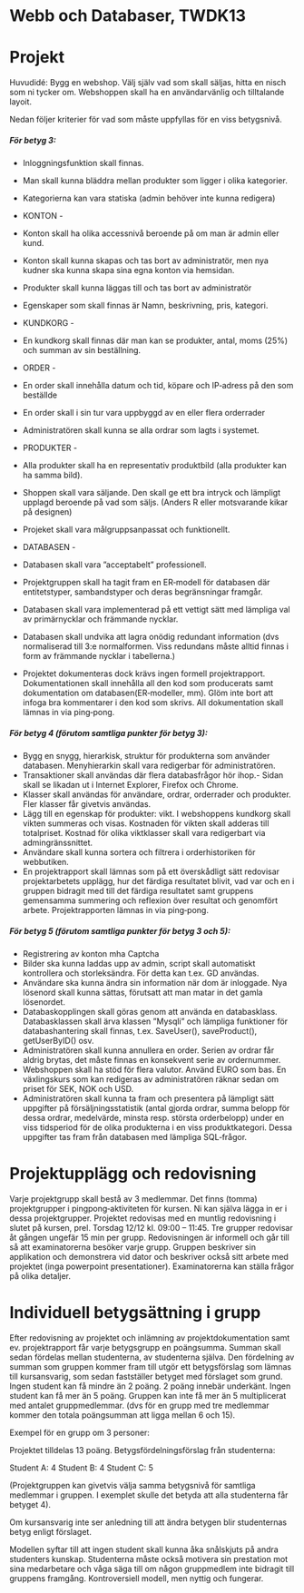 # Webb och Databaser, TWDK13

# Projekt

Huvudidé: Bygg en webshop. Välj själv vad som skall säljas, hitta en nisch som ni tycker om. Webshoppen skall ha en användarvänlig och tilltalande layoit.

Nedan följer kriterier för vad som måste uppfyllas för en viss betygsnivå.

##### För betyg 3:
- Inloggningsfunktion skall finnas.
- Man skall kunna bläddra mellan produkter som ligger i olika kategorier. 
- Kategorierna kan vara statiska (admin behöver inte kunna redigera)


- KONTON -
- Konton skall ha olika accessnivå beroende på om man är admin eller kund.
- Konton skall kunna skapas och tas bort av administratör, men nya kudner ska kunna skapa sina egna konton via hemsidan.
- Produkter skall kunna läggas till och tas bort av administratör
- Egenskaper som skall finnas är Namn, beskrivning, pris, kategori.

- KUNDKORG -
- En kundkorg skall finnas där man kan se produkter, antal, moms (25%) och summan av sin
beställning.

- ORDER -
- En order skall innehålla datum och tid, köpare och IP‐adress på den som beställde
- En order skall i sin tur vara uppbyggd av en eller flera orderrader
- Administratören skall kunna se alla ordrar som lagts i systemet.


- PRODUKTER - 
- Alla produkter skall ha en representativ produktbild (alla produkter kan ha samma bild).
- Shoppen skall vara säljande. Den skall ge ett bra intryck och lämpligt upplagd beroende på vad
som säljs. (Anders R eller motsvarande kikar på designen)
- Projeket skall vara målgruppsanpassat och funktionellt.

- DATABASEN -
- Databasen skall vara ”acceptabelt” professionell. 
- Projektgruppen skall ha tagit fram en ER‐modell för databasen där entitetstyper, sambandstyper och deras begränsningar framgår.
- Databasen skall vara implementerad på ett vettigt sätt med lämpliga val av primärnycklar och
främmande nycklar.
- Databasen skall undvika att lagra onödig redundant information (dvs normaliserad till 3:e normalformen. Viss redundans måste alltid finnas i form av främmande nycklar i tabellerna.)
- Projektet dokumenteras dock krävs ingen formell projektrapport. Dokumentationen skall innehålla all den kod som producerats samt dokumentation om databasen(ER‐modeller, mm). Glöm inte bort att infoga bra kommentarer i den kod som skrivs. All dokumentation skall lämnas in via ping‐pong.


##### För betyg 4 (förutom samtliga punkter för betyg 3):

- Bygg en snygg, hierarkisk, struktur för produkterna som använder databasen. Menyhierarkin
skall vara redigerbar för administratören.
- Transaktioner skall användas där flera databasfrågor hör ihop.- Sidan skall se likadan ut i Internet Explorer, Firefox och Chrome.
- Klasser skall användas för användare, ordrar, orderrader och produkter. Fler klasser får givetvis
användas.
- Lägg till en egenskap för produkter: vikt. I webshoppens kundkorg skall vikten summeras och
visas. Kostnaden för vikten skall adderas till totalpriset. Kostnad för olika viktklasser skall vara
redigerbart via admingränssnittet.
- Användare skall kunna sortera och filtrera i orderhistoriken för webbutiken.
- En projektrapport skall lämnas som på ett överskådligt sätt redovisar projektarbetets upplägg,
hur det färdiga resultatet blivit, vad var och en i gruppen bidragit med till det färdiga resultatet samt gruppens gemensamma summering och reflexion över resultat och genomfört arbete. Projektrapporten lämnas in via ping‐pong.

##### För betyg 5 (förutom samtliga punkter för betyg 3 och 5):

- Registrering av konton mha Captcha
- Bilder ska kunna laddas upp av admin, script skall automatiskt kontrollera och storleksändra. För
detta kan t.ex. GD användas.
- Användare ska kunna ändra sin information när dom är inloggade. Nya lösenord skall kunna
sättas, förutsatt att man matar in det gamla lösenordet.
- Databaskopplingen skall göras genom att använda en databasklass. Databasklassen skall ärva
klassen ”Mysqli” och lämpliga funktioner för databashantering skall finnas, t.ex. SaveUser(),
saveProduct(), getUserByID() osv.
- Administratören skall kunna annullera en order. Serien av ordrar får aldrig brytas, det måste
finnas en konsekvent serie av ordernummer.
- Webshoppen skall ha stöd för flera valutor. Använd EURO som bas. En växlingskurs som kan
redigeras av administratören räknar sedan om priset för SEK, NOK och USD.
- Administratören skall kunna ta fram och presentera på lämpligt sätt uppgifter på
försäljningsstatistik (antal gjorda ordrar, summa belopp för dessa ordrar, medelvärde, minsta resp. största orderbelopp) under en viss tidsperiod för de olika produkterna i en viss produktkategori. Dessa uppgifter tas fram från databasen med lämpliga SQL‐frågor.

# Projektupplägg och redovisning

Varje projektgrupp skall bestå av 3 medlemmar. Det finns (tomma) projektgrupper i pingpong‐aktiviteten för kursen. Ni kan själva lägga in er i dessa projektgrupper. Projektet redovisas med en muntlig redovisning i slutet på kursen, prel. Torsdag 12/12 kl. 09:00 – 11:45. Tre grupper redovisar åt gången ungefär 15 min per grupp. Redovisningen är informell och går till så att examinatorerna besöker varje grupp. Gruppen beskriver sin applikation och demonstrera vid dator och beskriver också sitt arbete med projektet (inga powerpoint presentationer). Examinatorerna kan ställa frågor på olika detaljer.

# Individuell betygsättning i grupp

Efter redovisning av projektet och inlämning av projektdokumentation samt ev. projektrapport får varje betygsgrupp en poängsumma. Summan skall sedan fördelas mellan studenterna, av studenterna själva. Den fördelning av summan som gruppen kommer fram till utgör ett betygsförslag som lämnas till kursansvarig, som sedan fastställer betyget med förslaget som grund.
Ingen student kan få mindre än 2 poäng. 2 poäng innebär underkänt. Ingen student kan få mer än 5 poäng. Gruppen kan inte få mer än 5 multiplicerat med antalet gruppmedlemmar. (dvs för en grupp med tre medlemmar kommer den totala poängsumman att ligga mellan 6 och 15).

Exempel för en grupp om 3 personer:

Projektet tilldelas 13 poäng. Betygsfördelningsförslag från studenterna:

Student A: 4
Student B: 4
Student C: 5

(Projektgruppen kan givetvis välja samma betygsnivå för samtliga medlemmar i gruppen. I exemplet skulle det betyda att alla studenterna får betyget 4).

Om kursansvarig inte ser anledning till att ändra betygen blir studenternas betyg enligt förslaget.

Modellen syftar till att ingen student skall kunna åka snålskjuts på andra studenters kunskap. Studenterna måste också motivera sin prestation mot sina medarbetare och våga säga till om någon gruppmedlem inte bidragit till gruppens framgång. Kontroversiell modell, men nyttig och fungerar.

